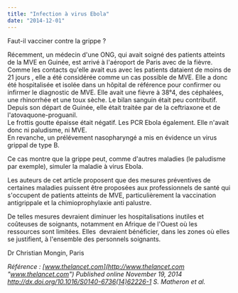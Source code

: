 ```yaml
---
title: "Infection à virus Ebola"
date: "2014-12-01"
---
```


Faut-il vacciner contre la grippe ?

Récemment, un médecin d'une ONG, qui avait soigné des patients atteints de la MVE en Guinée, est arrivé à l'aéroport de Paris avec de la fièvre. Comme les contacts qu'elle avait eus avec les patients dataient de moins de 21 jours , elle a été considérée comme un cas possible de MVE. Elle a donc été hospitalisée et isolée dans un hôpital de référence pour confirmer ou infirmer le diagnostic de MVE. Elle avait une fièvre à 38°4, des céphalées, une rhinorrhée et une toux sèche. Le bilan sanguin était peu contributif.  
Depuis son départ de Guinée, elle était traitée par de la ceftriaxone et de l'atovaquone-proguanil.  
Le frottis goutte épaisse était négatif. Les PCR Ebola également. Elle n'avait donc ni paludisme, ni MVE.  
En revanche, un prélévement nasopharyngé a mis en évidence un virus grippal de type B.

Ce cas montre que la grippe peut, comme d'autres maladies (le paludisme par exemple), simuler la maladie à virus Ebola.

Les auteurs de cet article proposent que des mesures préventives de certaines maladies puissent être proposées aux professionnels de santé qui s'occupent de patients atteints de MVE, particulièrement la vaccination antigrippale et la chimioprophylaxie anti palustre.

De telles mesures devraient diminuer les hospitalisations inutiles et coûteuses de soignants, notamment en Afrique de l'Ouest où les ressources sont limitées. Elles  devraient bénéficier, dans les zones où elles se justifient, à l'ensemble des personnels soignants.

Dr Christian Mongin, Paris

_Référence : [www.thelancet.com](http://www.thelancet.com "www.thelancet.com") Published online November 19, 2014 http://dx.doi.org/10.1016/S0140-6736(14)62226-1 S. Matheron et al._